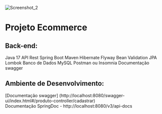 ![Screenshot_2](https://github.com/adrianobarba/loja/assets/54551460/d5dd2e0f-aa1b-425a-87f9-6dcff744cc3b)
<h1>Projeto Ecommerce</h1>


<h2>Back-end:</h2>
Java 17
API Rest
Spring Boot
Maven
Hibernate
Flyway
Bean Validation
JPA
Lombok
Banco de Dados MySQL
Postman ou Insomnia
Documentação swagger

<h2>Ambiente de Desenvolvimento:</h2>
[Documentação swagger] (http://localhost:8080/swagger-ui/index.html#/produto-controller/cadastrar)

<br>
Documentação SpringDoc - http://localhost:8080/v3/api-docs
